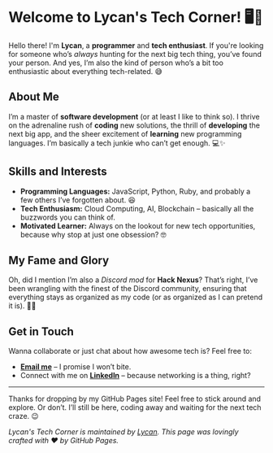 

# Welcome to Lycan's Tech Corner! 🖥️🚀

Hello there! I'm **Lycan**, a **programmer** and **tech enthusiast**. If you're looking for someone who’s *always* hunting for the next big tech thing, you’ve found your person. And yes, I’m also the kind of person who’s a bit too enthusiastic about everything tech-related. 😅

## About Me

I’m a master of **software development** (or at least I like to think so). I thrive on the adrenaline rush of **coding** new solutions, the thrill of **developing** the next big app, and the sheer excitement of **learning** new programming languages. I’m basically a tech junkie who can’t get enough. 💻✨

## Skills and Interests

- **Programming Languages:** JavaScript, Python, Ruby, and probably a few others I’ve forgotten about. 😆
- **Tech Enthusiasm:** Cloud Computing, AI, Blockchain – basically all the buzzwords you can think of.
- **Motivated Learner:** Always on the lookout for new tech opportunities, because why stop at just one obsession? 🤓

## My Fame and Glory

Oh, did I mention I’m also a *Discord mod* for **Hack Nexus**? That’s right, I’ve been wrangling with the finest of the Discord community, ensuring that everything stays as organized as my code (or as organized as I can pretend it is). 🚨👾

## Get in Touch

Wanna collaborate or just chat about how awesome tech is? Feel free to:

- [**Email me**](mailto:lycan@example.com) – I promise I won’t bite.
- Connect with me on [**LinkedIn**](https://www.linkedin.com/in/lycan) – because networking is a thing, right?

---

Thanks for dropping by my GitHub Pages site! Feel free to stick around and explore. Or don’t. I’ll still be here, coding away and waiting for the next tech craze. 😉

*Lycan's Tech Corner is maintained by [Lycan](https://yourwebsite.com). This page was lovingly crafted with ❤️ by GitHub Pages.*
